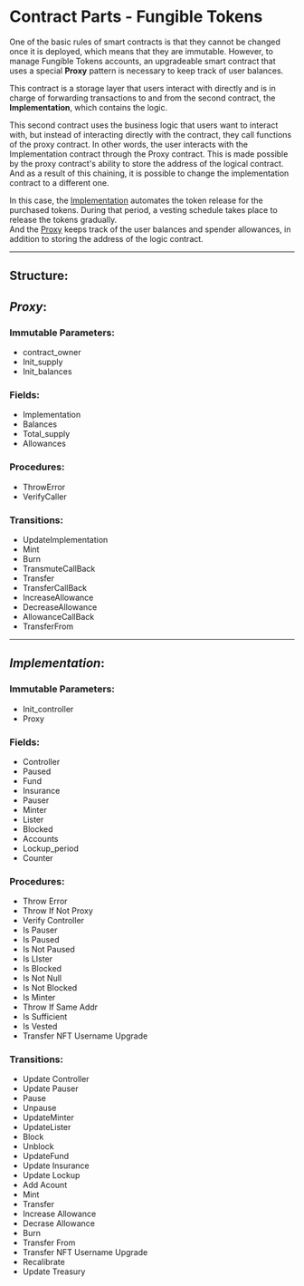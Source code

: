 # Contract Parts - Fungible Tokens

One of the basic rules of smart contracts is that they cannot be changed once it is deployed, which means that they are immutable. However, to manage Fungible Tokens accounts, an upgradeable smart contract that uses a special **Proxy** pattern is necessary to keep track of user balances.

This contract is a storage layer that users interact with directly and is in charge of forwarding transactions to and from the second contract, the **Implementation**, which contains the logic.

This second contract uses the business logic that users want to interact with, but instead of interacting directly with the contract, they call functions of the proxy contract.
In other words, the user interacts with the Implementation contract through the Proxy contract. This is made possible by the proxy contract's ability to store the address of the logical contract. And as a result of this chaining, it is possible to change the implementation contract to a different one.

In this case, the [Implementation](./tokeni.tyron.scilla) automates the token release for the purchased tokens. During that period, a vesting schedule takes place to release the tokens gradually.  
And the [Proxy](./token.tyron.scilla) keeps track of the user balances and spender allowances, in addition to storing the address of the logic contract. 

--- 

## Structure:

## *Proxy*:
### Immutable Parameters:
- contract_owner
- Init_supply
- Init_balances

### Fields:
- Implementation
- Balances
- Total_supply
- Allowances

### Procedures:
- ThrowError
- VerifyCaller

### Transitions:
- UpdateImplementation
- Mint
- Burn
- TransmuteCallBack
- Transfer
- TransferCallBack
- IncreaseAllowance
- DecreaseAllowance
- AllowanceCallBack
- TransferFrom

---

## *Implementation*:

### Immutable Parameters:
- Init_controller
- Proxy

### Fields:
- Controller
- Paused
- Fund
- Insurance
- Pauser
- Minter
- Lister
- Blocked
- Accounts
- Lockup_period
- Counter

### Procedures:
- Throw Error
- Throw If Not Proxy
- Verify Controller
- Is Pauser
- Is Paused
- Is Not Paused
- Is LIster
- Is Blocked
- Is Not Null
- Is Not Blocked
- Is Minter
- Throw If Same Addr
- Is Sufficient
- Is Vested
- Transfer NFT Username Upgrade

### Transitions:
- Update Controller
- Update Pauser
- Pause
- Unpause
- UpdateMinter
- UpdateLister
- Block
- Unblock
- UpdateFund
- Update Insurance
- Update Lockup
- Add Acount
- Mint
- Transfer
- Increase Allowance
- Decrase Allowance
- Burn
- Transfer From
- Transfer NFT Username Upgrade
- Recalibrate
- Update Treasury